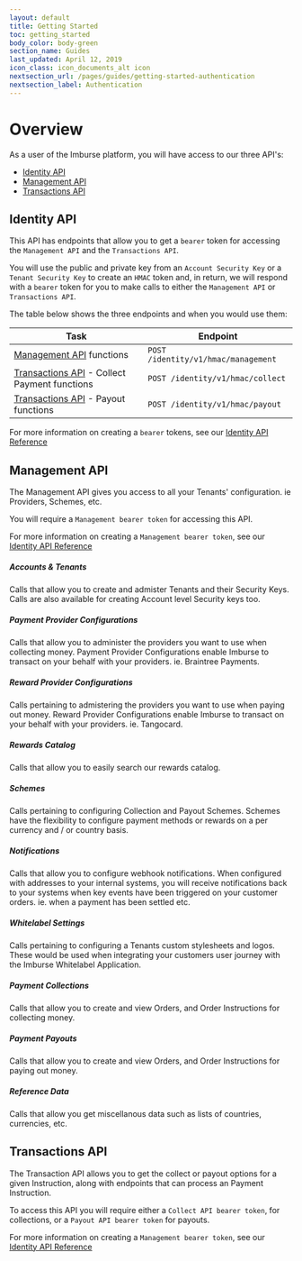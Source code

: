 ```yaml
---
layout: default
title: Getting Started
toc: getting_started
body_color: body-green
section_name: Guides
last_updated: April 12, 2019
icon_class: icon_documents_alt icon
nextsection_url: /pages/guides/getting-started-authentication
nextsection_label: Authentication
---
```

# Overview
As a user of the Imburse platform, you will have access to our three API's:

- [Identity API](#identity-api)
- [Management API](#management-api)
- [Transactions API](#transactions-api)

## Identity API
This API has endpoints that allow you to get a `bearer` token for accessing the `Management API` and the `Transactions API`. 

You will use the public and private key from an `Account Security Key` or a `Tenant Security Key` to create an `HMAC` token and, in return, 
we will respond with a `bearer` token for you to make calls to either the `Management API` or `Transactions API`.

The table below shows the three endpoints and when you would use them:

Task | Endpoint
-|-
[Management API](#management-api) functions | `POST /identity/v1/hmac/management`
[Transactions API](#transactions-api) - Collect Payment functions | `POST /identity/v1/hmac/collect`
[Transactions API](#transactions-api) - Payout functions | `POST /identity/v1/hmac/payout`

For more information on creating a `bearer` tokens, see our [Identity API Reference](https://api-docs.imbursepayments.com/#f6bf99b9-ca03-47b5-a667-8e1a5a625b0e)



## Management API
The Management API gives you access to all your Tenants' configuration. ie Providers, Schemes, etc.

You will require a `Management bearer token` for accessing this API. 

For more information on creating a `Management bearer token`, see our [Identity API Reference](https://api-docs.imbursepayments.com/#f6bf99b9-ca03-47b5-a667-8e1a5a625b0e)


##### Accounts &amp; Tenants
Calls that allow you to create and admister Tenants and their Security Keys. Calls are also available for creating Account level Security keys too.

##### Payment Provider Configurations
Calls that allow you to administer the providers you want to use when collecting money. Payment Provider Configurations enable Imburse to transact on your behalf with your providers. ie. Braintree Payments.

##### Reward Provider Configurations
Calls pertaining to admistering the providers you want to use when paying out money. Reward Provider Configurations enable Imburse to transact on your behalf with your providers. ie. Tangocard.

##### Rewards Catalog
Calls that allow you to easily search our rewards catalog.

##### Schemes
Calls pertaining to configuring Collection and Payout Schemes. Schemes have the flexibility to configure payment methods or rewards on a per currency and / or country basis.

##### Notifications
Calls that allow you to configure webhook notifications. When configured with addresses to your internal systems, you will receive notifications back to your systems when key events have been triggered on your customer orders. ie. when a payment has been settled etc.

##### Whitelabel Settings
Calls pertaining to configuring a Tenants custom stylesheets and logos. These would be used when integrating your customers user journey with the Imburse Whitelabel Application.

##### Payment Collections
Calls that allow you to create and view Orders, and Order Instructions for collecting money.

##### Payment Payouts
Calls that allow you to create and view Orders, and Order Instructions for paying out money.

##### Reference Data
Calls that allow you get miscellanous data such as lists of countries, currencies, etc.



## Transactions API
The Transaction API allows you to get the collect or payout options for a given Instruction, along with endpoints that can process an Payment Instruction.

To access this API you will require either a `Collect API bearer token`, for collections, or a `Payout API bearer token` for payouts.

For more information on creating a `Management bearer token`, see our [Identity API Reference](https://api-docs.imbursepayments.com/#f6bf99b9-ca03-47b5-a667-8e1a5a625b0e)

